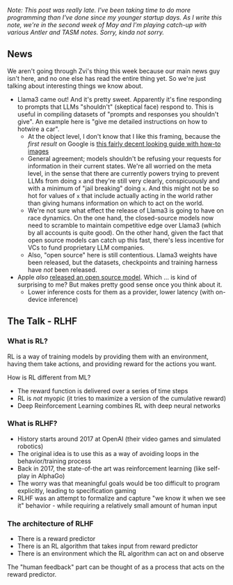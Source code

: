 _Note: This post was _really_ late. I've been taking time to do more programming than I've done since my younger startup days. As I write this note, we're in the second week of May and I'm playing catch-up with various Antler and TASM notes. Sorry, kinda not sorry._

## News

We aren't going through Zvi's thing this week because our main news guy isn't here, and no one else has read the entire thing yet. So we're just talking about interesting things we know about.

- Llama3 came out! And it's pretty sweet. Apparently it's fine responding to prompts that LLMs "shouldn't" (skeptical face) respond to. This is useful in compiling datasets of "prompts and responses you shouldn't give". An example here is "give me detailed instructions on how to hotwire a car". 
  - At the object level, I don't know that I like this framing, because the _first result_ on Google is [this fairly decent looking guide with how-to images](https://www.dubizzle.com/blog/cars/hotwire-car/)
  - General agreement; models shouldn't be refusing your requests for information in their current states. We're all worried on the meta level, in the sense that there are currently powers trying to prevent LLMs from doing `x` and they're still very clearly, conspicuously and with a minimum of "jail breaking" doing `x`. And this might not be so hot for values of `x` that include actually acting in the world rather than giving humans information on which to act on the world.
  - We're not sure what effect the release of Llama3 is going to have on race dynamics. On the one hand, the closed-source models now need to scramble to maintain competitive edge over Llama3 (which by all accounts is quite good). On the other hand, given the fact that open source models can catch up this fast, there's less incentive for VCs to fund proprietary LLM companies.
  - Also, "open source" here is still contentious. Llama3 weights have been released, but the datasets, checkpoints and training harness have _not_ been released.
- Apple _also_ [released an open source model](https://indianexpress.com/article/technology/artificial-intelligence/apple-unveils-openelm-open-source-language-on-device-models-9290417/). Which ... is kind of surprising to me? But makes pretty good sense once you think about it.
  - Lower inference costs for them as a provider, lower latency (with on-device inference)

## The Talk - RLHF
### What is RL?

RL is a way of training models by providing them with an environment, having them take actions, and providing reward for the actions you want.

How is RL different from ML?

- The reward function is delivered over a series of time steps
- RL is _not_ myopic (it tries to maximize a version of the cumulative reward)
- Deep Reinforcement Learning combines RL with deep neural networks

### What is RLHF?

- History starts around 2017 at OpenAI (their video games and simulated robotics)
- The original idea is to use this as a way of avoiding loops in the behavior/training process
- Back in 2017, the state-of-the art was reinforcement learning (like self-play in AlphaGo)
- The worry was that meaningful goals would be too difficult to program explicitly, leading to specification gaming
- RLHF was an attempt to formalize and capture "we know it when we see it" behavior - while requiring a relatively small amount of human input

### The architecture of RLHF

- There is a reward predictor
- There is an RL algorithm that takes input from reward predictor 
- There is an environment which the RL algorithm can act on and observe

The "human feedback" part can be thought of as a process that acts on the reward predictor.
